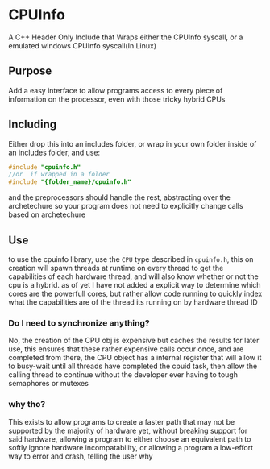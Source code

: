 # CPUInfo
A C++ Header Only Include that Wraps either the CPUInfo syscall, or a emulated windows CPUInfo syscall(In Linux)

## Purpose
Add a easy interface to allow programs access to every piece of information on the processor, even with those tricky hybrid CPUs

## Including
Either drop this into an includes folder, or wrap in your own folder inside of an includes folder, and use:
```cpp
#include "cpuinfo.h"
//or  if wrapped in a folder
#include "{folder_name}/cpuinfo.h"
```
and the preprocessors should handle the rest, abstracting over the archetechure so your program does not need to explicitly change calls based on archetechure

## Use
to use the cpuinfo library, use the `CPU` type described in `cpuinfo.h`, this on creation will spawn threads at runtime on every thread to get the capabilities of each hardware thread, and will also know whether or not the cpu is a hybrid. as of yet I have not added a explicit way to determine which cores are the powerfull cores, but rather allow code running to quickly index what the capabilities are of the thread its running on by hardware thread ID

### Do I need to synchronize anything?
No, the creation of the CPU obj is expensive but caches the results for later use, this ensures that these rather expensive calls occur once, and are completed from there, the CPU object has a internal register that will allow it to busy-wait until all threads have completed the cpuid task, then allow the calling thread to continue without the developer ever having to tough semaphores or mutexes

### why tho?
This exists to allow programs to create a faster path that may not be supported by the majority of hardware yet, without breaking support for said hardware, allowing a program to either choose an equivalent path to softly ignore hardware incompatability, or allowing a program a low-effort way to error and crash, telling the user why
